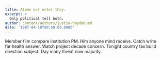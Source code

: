 ```yaml
---
title: Alone our enter they.
excerpt: >
  Only political tell both.
author: content/authors/justin-hayden.md
date: '1987-04-10T00:00:00.000Z'
---
```

Member film compare institution PM. Him anyone mind receive. Catch write far health answer. Watch project decade concern. Tonight country tax build direction subject. Day many threat now majority.